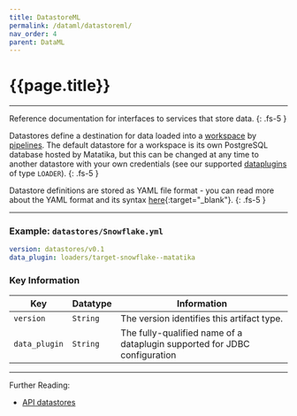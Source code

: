 ```yaml
---
title: DatastoreML
permalink: /dataml/datastoreml/
nav_order: 4
parent: DataML
---
```


# {{page.title}}

---

Reference documentation for interfaces to services that store data.
{: .fs-5 }

Datastores define a destination for data loaded into a [workspace]({{site.baseurl}}/api/resources/workspaces) by [pipelines]({{site.baseurl}}/api/resources/pipelines). The default datastore for a workspace is its own PostgreSQL database hosted by Matatika, but this can be changed at any time to another datastore with your own credentials (see our supported [dataplugins]({{site.baseurl}}/api/resources/dataplugins) of type `LOADER`).
{: .fs-5 }

Datastore definitions are stored as YAML file format - you can read more about the YAML format and its syntax [here](https://yaml.org/){:target="_blank"}.
{: .fs-5 }

---

### Example: `datastores/Snowflake.yml`

```yaml
version: datastores/v0.1
data_plugin: loaders/target-snowflake--matatika
```

### Key Information

Key               | Datatype | Information
----------------- | -------- | -----------
`version`         | `String` | The version identifies this artifact type.
`data_plugin`     | `String` | The fully-qualified name of a dataplugin supported for JDBC configuration

---

Further Reading: 

- [API datastores]({{site.baseurl}}/api/resources/datastores)
